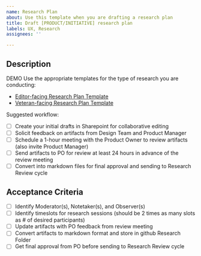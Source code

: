 ```yaml
---
name: Research Plan
about: Use this template when you are drafting a research plan 
title: Draft [PRODUCT/INITIATIVE] research plan
labels: UX, Research
assignees: ''

---
```


## Description

DEMO Use the appropriate templates for the type of research you are conducting:
- [Editor-facing Research Plan Template](https://github.com/department-of-veterans-affairs/va.gov-team/blob/master/platform/cms/research/sitewide-cms-editor-research-plan-template.md)
- [Veteran-facing Research Plan Template](https://github.com/department-of-veterans-affairs/va.gov-team/blob/master/platform/research/research-plan-template.md)

Suggested workflow:
- [ ] Create your initial drafts in Sharepoint for collaborative editing
- [ ] Solicit feedback on artifacts from Design Team and Product Manager
- [ ] Schedule a 1-hour meeting with the Product Owner to review artifacts (also invite Product Manager) 
- [ ] Send artifacts to PO for review at least 24 hours in advance of the review meeting
- [ ] Convert into markdown files for final approval and sending to Research Review cycle

## Acceptance Criteria
- [ ] Identify Moderator(s), Notetaker(s), and Observer(s) 
- [ ] Identify timeslots for research sessions (should be 2 times as many slots as # of desired participants)
- [ ] Update artifacts with PO feedback from review meeting
- [ ] Convert artifacts to markdown format and store in github Research Folder
- [ ] Get final approval from PO before sending to Research Review cycle
